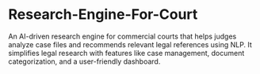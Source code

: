 # Research-Engine-For-Court
An AI-driven research engine for commercial courts that helps judges analyze case files and recommends relevant legal references using NLP. It simplifies legal research with features like case management, document categorization, and a user-friendly dashboard.

